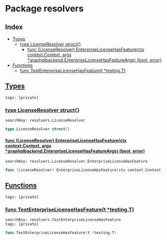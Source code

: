 # Package resolvers

## Index

* [Types](#type)
    * [type LicenseResolver struct{}](#LicenseResolver)
        * [func (LicenseResolver) EnterpriseLicenseHasFeature(ctx context.Context, args *graphqlbackend.EnterpriseLicenseHasFeatureArgs) (bool, error)](#LicenseResolver.EnterpriseLicenseHasFeature)
* [Functions](#func)
    * [func TestEnterpriseLicenseHasFeature(t *testing.T)](#TestEnterpriseLicenseHasFeature)


## <a id="type" href="#type">Types</a>

```
tags: [private]
```

### <a id="LicenseResolver" href="#LicenseResolver">type LicenseResolver struct{}</a>

```
searchKey: resolvers.LicenseResolver
```

```Go
type LicenseResolver struct{}
```

#### <a id="LicenseResolver.EnterpriseLicenseHasFeature" href="#LicenseResolver.EnterpriseLicenseHasFeature">func (LicenseResolver) EnterpriseLicenseHasFeature(ctx context.Context, args *graphqlbackend.EnterpriseLicenseHasFeatureArgs) (bool, error)</a>

```
searchKey: resolvers.LicenseResolver.EnterpriseLicenseHasFeature
```

```Go
func (LicenseResolver) EnterpriseLicenseHasFeature(ctx context.Context, args *graphqlbackend.EnterpriseLicenseHasFeatureArgs) (bool, error)
```

## <a id="func" href="#func">Functions</a>

```
tags: [private]
```

### <a id="TestEnterpriseLicenseHasFeature" href="#TestEnterpriseLicenseHasFeature">func TestEnterpriseLicenseHasFeature(t *testing.T)</a>

```
searchKey: resolvers.TestEnterpriseLicenseHasFeature
tags: [private]
```

```Go
func TestEnterpriseLicenseHasFeature(t *testing.T)
```

